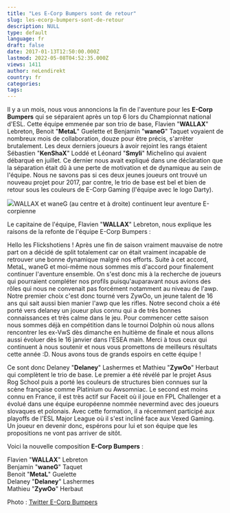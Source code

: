 ```yaml
---
title: "Les E-Corp Bumpers sont de retour"
slug: les-ecorp-bumpers-sont-de-retour
description: NULL
type: default
language: fr
draft: false
date: 2017-01-13T12:50:00.000Z
lastmod: 2022-05-08T04:52:35.000Z
views: 1411
author: neLendirekt
country: fr
categories:
tags:
---
```

Il y a un mois, nous vous annoncions la fin de l'aventure pour les **E-Corp Bumpers** qui se séparaient après un top 6 lors du Championnat national d'ESL. Cette équipe emmenée par son trio de base, Flavien "**WALLAX**" Lebreton, Benoit "**MetaL**" Guelette et Benjamin "**waneG**" Taquet voyaient de nombreux mois de collaboration, douze pour être précis, s'arrêter brutalement. Les deux derniers joueurs à avoir rejoint les rangs étaient Sébastien "**KenShaX**" Loddé et Léonard "**Smyli**" Michelino qui avaient débarqué en juillet. Ce dernier nous avait expliqué dans une déclaration que la séparation était dû à une perte de motivation et de dynamique au sein de l'équipe. Nous ne savons pas si ces deux jeunes joueurs ont trouvé un nouveau projet pour 2017, par contre, le trio de base est bel et bien de retour sous les couleurs de E-Corp Gaming (l'équipe avec le logo Darty).

![](/storage/images/5878c5d223100_e-corp-bumpersjpg.jpg)WALLAX et waneG (au centre et à droite) continuent leur aventure E-corpienne

Le capitaine de l'équipe, Flavien "**WALLAX**" Lebreton, nous explique les raisons de la refonte de l'équipe E-Corp Bumpers :

Hello les Flickshotiens ! Après une fin de saison vraiment mauvaise de notre part on a décidé de split totalement car on était vraiment incapable de retrouver une bonne dynamique malgré nos efforts. Suite à cet accord, MetaL, waneG et moi-même nous sommes mis d'accord pour finalement continuer l'aventure ensemble. On s'est donc mis à la recherche de joueurs qui pourraient compléter nos profils puisqu'auparavant nous avions des rôles qui nous ne convenait pas forcément notamment au niveau de l'awp. Notre premier choix c'est donc tourné vers ZywOo, un jeune talent de 16 ans qui sait aussi bien manier l'awp que les rifles. Notre second choix a été porté vers delaney un joueur plus connu qui a de très bonnes connaissances et très calme dans le jeu. Pour commencer cette saison nous sommes déjà en compétition dans le tournoi Dolphin où nous allons rencontrer les ex-VwS dès dimanche en huitième de finale et nous allons aussi évoluer dès le 16 janvier dans l'ESEA main. Merci à tous ceux qui continuent à nous soutenir et nous vous promettons de meilleurs résultats cette année :D. Nous avons tous de grands espoirs en cette équipe ! 

  
Ce sont donc Delaney "**Delaney**" Lashermes et Mathieu "**ZywOo**" Herbaut qui complètent le trio de base. Le premier a été révélé par le projet Asus Rog School puis a porté les couleurs de structures bien connues sur la scène française comme Platinium ou Awsomniac. Le second est moins connu en France, il est très actif sur Faceit où il joue en FPL Challenger et a évolué dans une équipe européenne nommée nevermind avec des joueurs slovaques et polonais. Avec cette formation, il a récemment participé aux playoffs de l'ESL Major League où il s'est incliné face aux Vexed Gaming. Un joueur en devenir donc, espérons pour lui et son équipe que les propositions ne vont pas arriver de sitôt.

Voici la nouvelle composition **E-Corp Bumpers** :

Flavien "**WALLAX**" Lebreton  
Benjamin "**waneG**" Taquet  
Benoit "**MetaL**" Guelette  
Delaney "**Delaney**" Lashermes  
Mathieu "**ZywOo**" Herbaut

Photo : [Twitter E-Corp Bumpers](https://twitter.com/Ecorp%5FBumpers)

